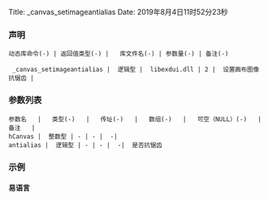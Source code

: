 Title: _canvas_setimageantialias
Date: 2019年8月4日11时52分23秒



### 声明


```table
动态库命令(-) | 返回值类型(-) |   库文件名(-) | 参数量(-) | 备注(-)

 _canvas_setimageantialias |  逻辑型 |  libexdui.dll | 2 |  设置画布图像抗锯齿 | 
```


### 参数列表

```table
参数名   |   类型(-)   |   传址(-)   |   数组(-)   |   可空（NULL）(-)   |   备注   |
hCanvas |  整数型 | - | - |  -| 
antialias |  逻辑型 | - | - |  -|  是否抗锯齿
```




### 示例
#### 易语言
```c

```